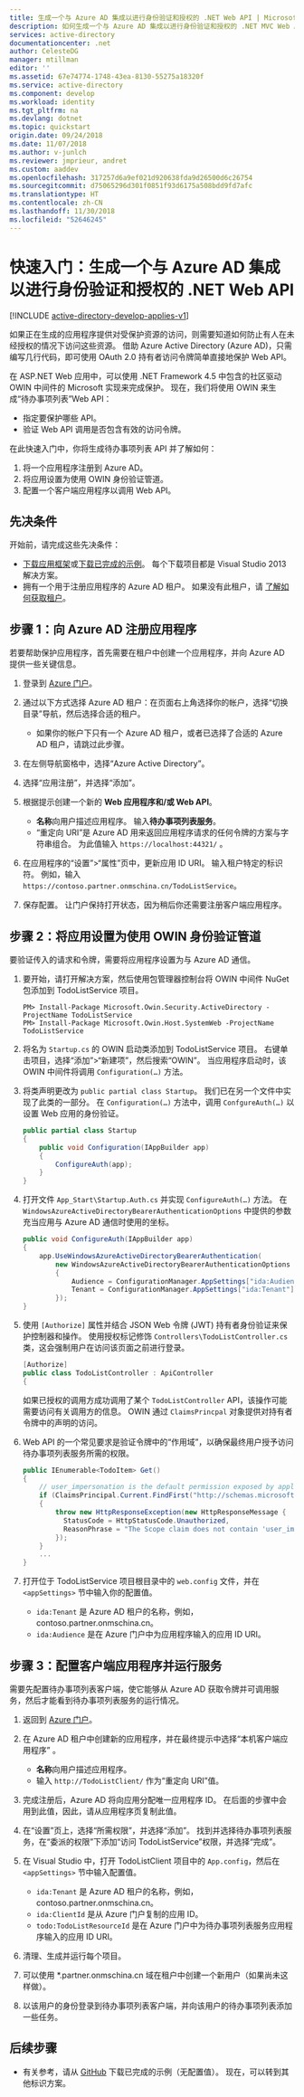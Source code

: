 ```yaml
---
title: 生成一个与 Azure AD 集成以进行身份验证和授权的 .NET Web API | Microsoft Docs
description: 如何生成一个与 Azure AD 集成以进行身份验证和授权的 .NET MVC Web API。
services: active-directory
documentationcenter: .net
author: CelesteDG
manager: mtillman
editor: ''
ms.assetid: 67e74774-1748-43ea-8130-55275a18320f
ms.service: active-directory
ms.component: develop
ms.workload: identity
ms.tgt_pltfrm: na
ms.devlang: dotnet
ms.topic: quickstart
origin.date: 09/24/2018
ms.date: 11/07/2018
ms.author: v-junlch
ms.reviewer: jmprieur, andret
ms.custom: aaddev
ms.openlocfilehash: 317257d6a9ef021d920638fda9d26500d6c26754
ms.sourcegitcommit: d75065296d301f0851f93d6175a508bdd9fd7afc
ms.translationtype: HT
ms.contentlocale: zh-CN
ms.lasthandoff: 11/30/2018
ms.locfileid: "52646245"
---
```

# <a name="quickstart-build-a-net-web-api-that-integrates-with-azure-ad-for-authentication-and-authorization"></a>快速入门：生成一个与 Azure AD 集成以进行身份验证和授权的 .NET Web API

[!INCLUDE [active-directory-develop-applies-v1](../../../includes/active-directory-develop-applies-v1.md)]

如果正在生成的应用程序提供对受保护资源的访问，则需要知道如何防止有人在未经授权的情况下访问这些资源。 借助 Azure Active Directory (Azure AD)，只需编写几行代码，即可使用 OAuth 2.0 持有者访问令牌简单直接地保护 Web API。

在 ASP.NET Web 应用中，可以使用 .NET Framework 4.5 中包含的社区驱动 OWIN 中间件的 Microsoft 实现来完成保护。 现在，我们将使用 OWIN 来生成“待办事项列表”Web API：

- 指定要保护哪些 API。
- 验证 Web API 调用是否包含有效的访问令牌。

在此快速入门中，你将生成待办事项列表 API 并了解如何：

1. 将一个应用程序注册到 Azure AD。
2. 将应用设置为使用 OWIN 身份验证管道。
3. 配置一个客户端应用程序以调用 Web API。

## <a name="prerequisites"></a>先决条件

开始前，请完成这些先决条件：

- [下载应用框架](https://github.com/AzureADQuickStarts/WebAPI-Bearer-DotNet/archive/skeleton.zip)或[下载已完成的示例](https://github.com/AzureADQuickStarts/WebAPI-Bearer-DotNet/archive/complete.zip)。 每个下载项目都是 Visual Studio 2013 解决方案。
- 拥有一个用于注册应用程序的 Azure AD 租户。 如果没有此租户，请 [了解如何获取租户](quickstart-create-new-tenant.md)。

## <a name="step-1-register-an-application-with-azure-ad"></a>步骤 1：向 Azure AD 注册应用程序

若要帮助保护应用程序，首先需要在租户中创建一个应用程序，并向 Azure AD 提供一些关键信息。

1. 登录到 [Azure 门户](https://portal.azure.cn)。
2. 通过以下方式选择 Azure AD 租户：在页面右上角选择你的帐户，选择“切换目录”导航，然后选择合适的租户。
    - 如果你的帐户下只有一个 Azure AD 租户，或者已选择了合适的 Azure AD 租户，请跳过此步骤。

3. 在左侧导航窗格中，选择“Azure Active Directory”。
4. 选择“应用注册”，并选择“添加”。
5. 根据提示创建一个新的 **Web 应用程序和/或 Web API**。
    - **名称**向用户描述应用程序。 输入**待办事项列表服务**。
    - “重定向 URI”是 Azure AD 用来返回应用程序请求的任何令牌的方案与字符串组合。 为此值输入 `https://localhost:44321/` 。

6. 在应用程序的“设置”>“属性”页中，更新应用 ID URI。 输入租户特定的标识符。 例如，输入 `https://contoso.partner.onmschina.cn/TodoListService`。
7. 保存配置。 让门户保持打开状态，因为稍后你还需要注册客户端应用程序。

## <a name="step-2-set-up-the-app-to-use-the-owin-authentication-pipeline"></a>步骤 2：将应用设置为使用 OWIN 身份验证管道

要验证传入的请求和令牌，需要将应用程序设置为与 Azure AD 通信。

1. 要开始，请打开解决方案，然后使用包管理器控制台将 OWIN 中间件 NuGet 包添加到 TodoListService 项目。

    ```
    PM> Install-Package Microsoft.Owin.Security.ActiveDirectory -ProjectName TodoListService
    PM> Install-Package Microsoft.Owin.Host.SystemWeb -ProjectName TodoListService
    ```

2. 将名为 `Startup.cs` 的 OWIN 启动类添加到 TodoListService 项目。  右键单击项目，选择“添加”>“新建项”，然后搜索“OWIN”。 当应用程序启动时，该 OWIN 中间件将调用 `Configuration(…)` 方法。

3. 将类声明更改为 `public partial class Startup`。 我们已在另一个文件中实现了此类的一部分。 在 `Configuration(…)` 方法中，调用 `ConfgureAuth(…)` 以设置 Web 应用的身份验证。

    ```csharp
    public partial class Startup
    {
        public void Configuration(IAppBuilder app)
        {
            ConfigureAuth(app);
        }
    }
    ```

4. 打开文件 `App_Start\Startup.Auth.cs` 并实现 `ConfigureAuth(…)` 方法。 在 `WindowsAzureActiveDirectoryBearerAuthenticationOptions` 中提供的参数充当应用与 Azure AD 通信时使用的坐标。

    ```csharp
    public void ConfigureAuth(IAppBuilder app)
    {
        app.UseWindowsAzureActiveDirectoryBearerAuthentication(
            new WindowsAzureActiveDirectoryBearerAuthenticationOptions
            {
                Audience = ConfigurationManager.AppSettings["ida:Audience"],
                Tenant = ConfigurationManager.AppSettings["ida:Tenant"]
            });
    }
    ```

5. 使用 `[Authorize]` 属性并结合 JSON Web 令牌 (JWT) 持有者身份验证来保护控制器和操作。 使用授权标记修饰 `Controllers\TodoListController.cs` 类，这会强制用户在访问该页面之前进行登录。

    ```csharp
    [Authorize]
    public class TodoListController : ApiController
    {
    ```

    如果已授权的调用方成功调用了某个 `TodoListController` API，该操作可能需要访问有关调用方的信息。 OWIN 通过 `ClaimsPrincpal` 对象提供对持有者令牌中的声明的访问。  

6. Web API 的一个常见要求是验证令牌中的“作用域”，以确保最终用户授予访问待办事项列表服务所需的权限。

    ```csharp
    public IEnumerable<TodoItem> Get()
    {
        // user_impersonation is the default permission exposed by applications in Azure AD
        if (ClaimsPrincipal.Current.FindFirst("http://schemas.microsoft.com/identity/claims/scope").Value != "user_impersonation")
        {
            throw new HttpResponseException(new HttpResponseMessage {
              StatusCode = HttpStatusCode.Unauthorized,
              ReasonPhrase = "The Scope claim does not contain 'user_impersonation' or scope claim not found"
            });
        }
        ...
    }
    ```

7. 打开位于 TodoListService 项目根目录中的 `web.config` 文件，并在 `<appSettings>` 节中输入你的配置值。
    - `ida:Tenant` 是 Azure AD 租户的名称，例如，contoso.partner.onmschina.cn。
    - `ida:Audience` 是在 Azure 门户中为应用程序输入的应用 ID URI。

## <a name="step-3-configure-a-client-application-and-run-the-service"></a>步骤 3：配置客户端应用程序并运行服务

需要先配置待办事项列表客户端，使它能够从 Azure AD 获取令牌并可调用服务，然后才能看到待办事项列表服务的运行情况。

1. 返回到 [Azure 门户](https://portal.azure.cn)。
1. 在 Azure AD 租户中创建新的应用程序，并在最终提示中选择“本机客户端应用程序”  。
    - **名称**向用户描述应用程序。
    - 输入 `http://TodoListClient/` 作为“重定向 URI”值。

1. 完成注册后，Azure AD 将向应用分配唯一应用程序 ID。 在后面的步骤中会用到此值，因此，请从应用程序页复制此值。
1. 在“设置”页上，选择“所需权限”，并选择“添加”。 找到并选择待办事项列表服务，在“委派的权限”下添加“访问 TodoListService”权限，并选择“完成”。
1. 在 Visual Studio 中，打开 TodoListClient 项目中的 `App.config`，然后在 `<appSettings>` 节中输入配置值。

    - `ida:Tenant` 是 Azure AD 租户的名称，例如，contoso.partner.onmschina.cn。
    - `ida:ClientId` 是从 Azure 门户复制的应用 ID。
    - `todo:TodoListResourceId` 是在 Azure 门户中为待办事项列表服务应用程序输入的应用 ID URI。

1. 清理、生成并运行每个项目。
1. 可以使用 *.partner.onmschina.cn 域在租户中创建一个新用户（如果尚未这样做）。
1. 以该用户的身份登录到待办事项列表客户端，并向该用户的待办事项列表添加一些任务。

## <a name="next-steps"></a>后续步骤

- 有关参考，请从 [GitHub](https://github.com/AzureADQuickStarts/WebAPI-Bearer-DotNet/archive/complete.zip) 下载已完成的示例（无配置值）。 现在，可以转到其他标识方案。

<!-- Update_Description: wording update -->